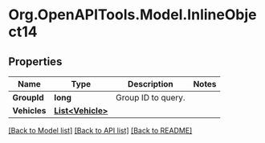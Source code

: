 # Org.OpenAPITools.Model.InlineObject14
## Properties

Name | Type | Description | Notes
------------ | ------------- | ------------- | -------------
**GroupId** | **long** | Group ID to query. | 
**Vehicles** | [**List&lt;Vehicle&gt;**](Vehicle.md) |  | 

[[Back to Model list]](../README.md#documentation-for-models) [[Back to API list]](../README.md#documentation-for-api-endpoints) [[Back to README]](../README.md)

